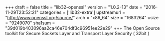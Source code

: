 +++
draft = false
title = "lib32-openssl"
version = "1.0.2-13"
date = "2016-11-29T23:52:21"
categories = ['lib32-extra']
upstreamurl = "http://www.openssl.org/source/"
arch = "x86_64"
size = "1683264"
usize = "9249070"
sha1sum = "39d019b403096aa2ca46e704df3c96951ee22e29"
+++
The Open Source toolkit for Secure Sockets Layer and Transport Layer Security ( 32bit )